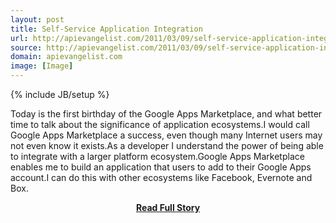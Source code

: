 ```yaml
---
layout: post
title: Self-Service Application Integration
url: http://apievangelist.com/2011/03/09/self-service-application-integration/
source: http://apievangelist.com/2011/03/09/self-service-application-integration/
domain: apievangelist.com
image: [Image]
---
```

{% include JB/setup %}<p>Today is the first birthday of the Google Apps Marketplace, and what better time to talk about the significance of application ecosystems.I would call Google Apps Marketplace a success, even though many Internet users may not even know it exists.As a developer I understand the power of being able to integrate with a larger platform ecosystem.Google Apps Marketplace enables me to build an application that users to add to their Google Apps account.I can do this with other ecosystems like Facebook, Evernote and Box.</p>
<center><p><a href="http://apievangelist.com/2011/03/09/self-service-application-integration/" style='padding:25px; font-sze:18px; font-weight: bold;'>Read Full Story</a></p></center>

